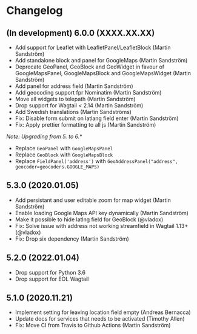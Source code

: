 # Changelog


## (In development) 6.0.0 (XXXX.XX.XX)

- Add support for Leaflet with LeafletPanel/LeafletBlock (Martin Sandström)
- Add standalone block and panel for GoogleMaps (Martin Sandström)
- Deprecate GeoPanel, GeoBlock and GeoWidget in favour of GoogleMapsPanel, GoogleMapsBlock and GoogleMapsWidget (Martin Sandström)
- Add panel for address field (Martin Sandström)
- Add geocoding support fpr Nominatim (Martin Sandström)
- Move all widgets to telepath (Martin Sandström)
- Drop support for Wagtail < 2.14 (Martin Sandström)
- Add Swedish translations (Martin Sandströms)
- Fix: Disable form submit on latlang field enter (Martin Sandström)
- Fix: Apply prettier formatting to all js (Martin Sandström)

**Note: Upgrading from 5.* to 6.**

- Replace `GeoPanel` with `GoogleMapsPanel`
- Replace `GeoBlock` with `GoogleMapsBlock`
- Replace `FieldPanel('address')` with `GeoAddressPanel("address", geocoder=geocoders.GOOGLE_MAPS)`


## 5.3.0 (2020.01.05)

- Add persistant and user editable zoom for map widget (Martin Sandström)
- Enable loading Google Maps API key dynamically (Martin Sandström)
- Make it possible to hide latlng field for GeoBlock (@vladox)
- Fix: Solve issue with address not working streamfield in Wagtail 1.13+ (@vladox)
- Fix: Drop six dependency (Martin Sandström)


## 5.2.0 (2022.01.04)

- Drop support for Python 3.6
- Drop support for EOL Wagtail


## 5.1.0 (2020.11.21)

- Implement setting for leaving location field empty (Andreas Bernacca)
- Update docs for services that needs to be activated (Timothy Allen)
- Fix: Move CI from Travis to Github Actions (Martin Sandström)

